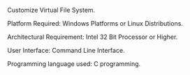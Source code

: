 Customize Virtual File System.

Platform Required:
Windows Platforms or Linux Distributions.

Architectural Requirement:
Intel 32 Bit Processor or Higher.

User Interface:
Command Line Interface.

Programming language used:
C programming.
